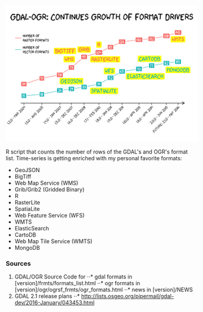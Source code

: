 ![time-series](time-series.png)

R script that counts the number of rows of the GDAL's and OGR's format list. Time-series is getting enriched with my personal favorite formats: 
- GeoJSON
- BigTiff
- Web Map Service (WMS)
- Grib/Grib2 (Gridded Binary)
- R
- RasterLite
- SpatiaLite
- Web Feature Service (WFS)
- WMTS
- ElasticSearch
- CartoDB
- Web Map Tile Service (WMTS)
- MongoDB

### Sources

1. GDAL/OGR Source Code for
⋅⋅* gdal formats in [version]/frmts/formats_list.html
⋅⋅* ogr formats in [version]/ogr/ogrsf_frmts/ogr_formats.html
⋅⋅* news in [version]/NEWS
2. GDAL 2.1 release plans
⋅⋅* http://lists.osgeo.org/pipermail/gdal-dev/2016-January/043453.html